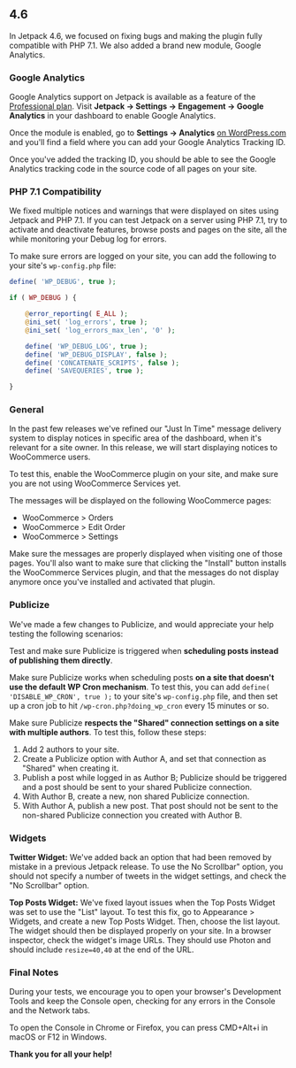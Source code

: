 ## 4.6

In Jetpack 4.6, we focused on fixing bugs and making the plugin fully compatible with PHP 7.1. We also added a brand new module, Google Analytics.

### Google Analytics

Google Analytics support on Jetpack is available as a feature of the [Professional plan](https://jetpack.com/pricing/). Visit **Jetpack → Settings → Engagement → Google Analytics** in your dashboard to enable Google Analytics.

Once the module is enabled, go to **Settings → Analytics** [on WordPress.com](https://.wordpress.com/settings/analytics) and you'll find a field where you can add your Google Analytics Tracking ID.

Once you've added the tracking ID, you should be able to see the Google Analytics tracking code in the source code of all pages on your site.

### PHP 7.1 Compatibility

We fixed multiple notices and warnings that were displayed on sites using Jetpack and PHP 7.1. If you can test Jetpack on a server using PHP 7.1, try to activate and deactivate features, browse posts and pages on the site, all the while monitoring your Debug log for errors.

To make sure errors are logged on your site, you can add the following to your site's `wp-config.php` file:

```php
define( 'WP_DEBUG', true );

if ( WP_DEBUG ) {

	@error_reporting( E_ALL );
	@ini_set( 'log_errors', true );
	@ini_set( 'log_errors_max_len', '0' );

	define( 'WP_DEBUG_LOG', true );
	define( 'WP_DEBUG_DISPLAY', false );
	define( 'CONCATENATE_SCRIPTS', false );
	define( 'SAVEQUERIES', true );

}
```

### General

In the past few releases we've refined our "Just In Time" message delivery system to display notices in specific area of the dashboard, when it's relevant for a site owner. In this release, we will start displaying notices to WooCommerce users.

To test this, enable the WooCommerce plugin on your site, and make sure you are not using WooCommerce Services yet.

The messages will be displayed on the following WooCommerce pages:
- WooCommerce > Orders
- WooCommerce > Edit Order
- WooCommerce > Settings

Make sure the messages are properly displayed when visiting one of those pages. You'll also want to make sure that clicking the "Install" button installs the WooCommerce Services plugin, and that the messages do not display anymore once you've installed and activated that plugin.

### Publicize

We've made a few changes to Publicize, and would appreciate your help testing the following scenarios:

Test and make sure Publicize is triggered when **scheduling posts instead of publishing them directly**.


Make sure Publicize works when scheduling posts **on a site that doesn't use the default WP Cron mechanism**. To test this, you can add `define( 'DISABLE_WP_CRON', true );` to your site's `wp-config.php` file, and then set up a cron job to hit `/wp-cron.php?doing_wp_cron` every 15 minutes or so.

Make sure Publicize **respects the "Shared" connection settings on a site with multiple authors**. To test this, follow these steps:

1. Add 2 authors to your site.
2. Create a Publicize option with Author A, and set that connection as "Shared" when creating it.
3. Publish a post while logged in as Author B; Publicize should be triggered and a post should be sent to your shared Publicize connection.
4. With Author B, create a new, non shared Publicize connection.
5. With Author A, publish a new post. That post should not be sent to the non-shared Publicize connection you created with Author B.

### Widgets

**Twitter Widget:** We've added back an option that had been removed by mistake in a previous Jetpack release. To use the No Scrollbar" option, you should not specify a number of tweets in the widget settings, and check the "No Scrollbar" option.

**Top Posts Widget:** We've fixed layout issues when the Top Posts Widget was set to use the "List" layout. To test this fix, go to Appearance > Widgets, and create a new Top Posts Widget. Then, choose the list layout.
The widget should then be displayed properly on your site. In a browser inspector, check the widget's image URLs. They should use Photon and should include `resize=40,40` at the end of the URL.

### Final Notes

During your tests, we encourage you to open your browser's Development Tools and keep the Console open, checking for any errors in the Console and the Network tabs.

To open the Console in Chrome or Firefox, you can press CMD+Alt+i in macOS or F12 in Windows.

**Thank you for all your help!**
